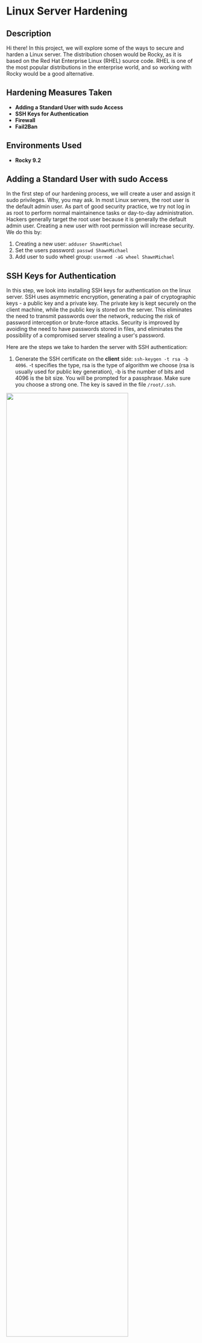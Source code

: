 # Linux Server Hardening

<h2>Description</h2>
Hi there! In this project, we will explore some of the ways to secure and harden a Linux server. The distribution chosen would be Rocky, as it is based on the Red Hat Enterprise Linux (RHEL) source code. RHEL is one of the most popular distributions in the enterprise world, and so working with Rocky would be a good alternative.
<br />

<h2>Hardening Measures Taken</h2>

- <b>Adding a Standard User with sudo Access</b>
- <b>SSH Keys for Authentication</b> 
- <b>Firewall</b>
- <b>Fail2Ban</b>

<h2>Environments Used </h2>

- <b>Rocky 9.2</b>

<h2>Adding a Standard User with sudo Access</h2>

In the first step of our hardening process, we will create a user and assign it sudo privileges. Why, you may ask. In most Linux servers, the root user is the default admin user. As part of good security practice, we try not log in as root to perform normal maintainence tasks or day-to-day administration. Hackers generally target the root user because it is generally the default admin user. Creating a new user with root permission will increase security. We do this by:

1. Creating a new user: `adduser ShawnMichael`
2. Set the users password: `passwd ShawnMichael`
3. Add user to sudo wheel group: `usermod -aG wheel ShawnMichael`

<h2>SSH Keys for Authentication</h2>

In this step, we look into installing SSH keys for authentication on the linux server. SSH uses asymmetric encryption, generating a pair of cryptographic keys - a public key and a private key. ​The private key is kept securely on the client machine, while the public key is stored on the server. ​This eliminates the need to transmit passwords over the network, reducing the risk of password interception or brute-force attacks.​ Security is improved by avoiding the need to have passwords stored in files, and eliminates the possibility of a compromised server stealing a user's password.

Here are the steps we take to harden the server with SSH authentication:
1. Generate the SSH certificate on the **client** side: `ssh-keygen -t rsa -b 4096`. -t specifies the type, rsa is the type of algorithm we choose (rsa is usually used for public key generation), -b is the number of bits and 4096 is the bit size. You will be prompted for a passphrase. Make sure you choose a strong one. The key is saved in the file `/root/.ssh`.
<img src="https://i.imgur.com/RLLBVXi.png" height="80%" width="80%">

2. We will now copy the public key we generated over to the server using: `ssh-copy-id [server username]@[server ip address]`. Remember we're still on the **client** side. Once you are done, you will be able to log into the server via `ssh [server-side username]@[server ip address]`.
<img src="https://i.imgur.com/GCrDZwa.png" height="80%" width="80%">
3. To harden the server, we can remove password authentication to ensure that only users with the SSH certificate can access the server, essentially disabling password-based login to the server. We can also disable SSH login using the root username and change the default port number. To do this, we edit a particular file **on the server** to include some extra settings.<br/>
- `cp /etc/ssh/sshd_config /etc/ssh/sshd_config_backup​` to backup the config file first.<br/>
- `setenforce 0` and `nano /etc/selinux/config` to disable selinux, so that we can make changes to the config file without problem.<br/>
- `systemctl stop sshd` to stop the SSH service before making any changes.<br/>
- `nano /etc/ssh/sshd_config` to go into the config file and make our changes.<br/>
-  Add the lines `Port 2222`, `PasswordAuthentication no` and `PermitRootLogin no`.<br/>

<img src="https://i.imgur.com/ZvQQrwQ.png" height="80%" width="80%">
<img src="https://i.imgur.com/5QvOcJB.png" height="80%" width="80%">
<img src="https://i.imgur.com/oKSLgu1.png" height="80%" width="80%">

Now if we try to connect from the client machine via the default port, or connect using the user password, or connect directly as a root user, we would be unable to.

<h2>Firewall</h2>
Next we have the installation of a firewall. A firewall basically acts as a barrier between your server and potential threats from the outside, so if you can install one on your server you should do so! We can install UFW - Uncomplicated Firewall, on our Rocky server. UFW is available on Enterprise Linux systems such as Rocky in the EPEL repository. We can install the repository, and then the UFW firewall using the following commands:

1. `sudo dnf install epel-release`
2. `sudo dnf install ufw`

Downloading UFW <br/>
<img src="https://i.imgur.com/hlehIZk.png" height="80%" width="80%">
<br />
<br />
Next, we enable the firewall, and we can check its status. Use the following commands:

1. `ufw enable`
2. `ufw status`
Firewall status:  <br/>
<img src="https://i.imgur.com/IJBsyi1.png" height="80%" width="80%">
<br />
<br />

Now you can start setting some firewall rules. Maybe you want to ensure no FTP connections can be made to your server, but you would allow HTTP connections. You can allow/disallow traffic from the ports through the following commands:

1. `ufw deny 21` (not allowing FTP traffic, since FTP uses port 21)
2. `ufw allow 80` (allowing HTTP traffic, since HTTP uses port 80)
Firewall status after setting rules: <br/>
<img src="https://i.imgur.com/5lX3RhU.png" height="80%" width="80%">

The installation and usage of firewalld can be explored as an alternative firewall options as it is more robust. UFW is useful as an introduction to firewall installation. 
<br />
<br />
<h2>Fail2Ban</h2>
Fail2Ban is an intrusion  prevention software framework that protects computer servers from brute-force attacks and unauthorized access attempts.  When it detects such activity, it can take various actions, such as temporarily or permanently banning the offending IP addresses by updating firewall rules.​ We can install it using `sudo dnf install fail2ban`. Then, we will make some custom configurations in a new file we will create called `jail.local`, using `sudo nano /etc/fail2ban/jail.local`
Custom configurations in the new file:  <br/>
<img src="https://i.imgur.com/QdQF1q0.png" height="80%" width="80%">

* `bantime` is the duration that an IP address will be banned after multiple failed logins. Default value is 10 minutes, we will increase this to 30 minutes.
* `findtime` is the time window in which repeated failed login attempts will be counted. You can increase this number if you to want to be less sensitive to possible spikes in failed logins. A shorter time would trigge the ban sooner, blocking potential malicious attempts more speedily.
* `maxretry` is the number of consecutive failed login attempts allowed before an IP address is banned.
<br />
<br />
We can start the service by running the command `sudo systemctl start fail2ban`. If you want to enable the service everytime you boot, you can run `sudo systemctl enable fail2ban`. We can test this out by trying to connect from a client using some random username.
Repeatedly trying to log into the server using a random username. We can see "connection refused", which is the ban action:  <br/>
<img src="https://i.imgur.com/RyXNXa9.png" height="80%" width="80%">
<br />
<br />


<!--
 ```diff
- text in red
+ text in green
! text in orange
# text in gray
@@ text in purple (and bold)@@
```
--!>
